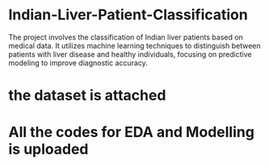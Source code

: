 # Indian-Liver-Patient-Classification
The project involves the classification of Indian liver patients based on medical data. It utilizes machine learning techniques to distinguish between patients with liver disease and healthy individuals, focusing on predictive modeling to improve diagnostic accuracy.

# the dataset is attached

# All the codes for EDA and Modelling is uploaded
